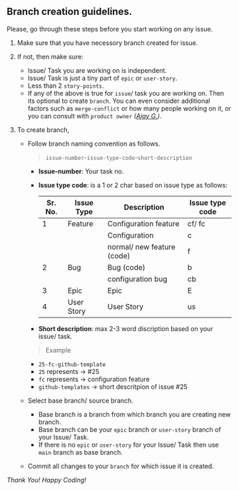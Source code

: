 ## Branch creation guidelines.
Please, go through these steps before you start working on any issue.

1. Make sure that you have necessory branch created for issue.
2. If not, then make sure:
   - Issue/ Task you are working on is independent.
   - Issue/ Task is just a tiny part of `epic` or `user-story`.
   - Less than 2 `story-points`.
   - If any of the above is true for `issue`/ task you are working on. Then its optional to create `branch`. You can even consider additional factors such as `merge-conflict` or how many people working on it, or you can consult with `product owner` _([Ajay G.](www.github.com/ajayg2808))_.

3. To create branch,
   - Follow branch naming convention as follows.
     > `issue-number`-`issue-type-code`-`short-description`
        
      * **Issue-number**: Your task no.
       
      * **Issue type code**: is a 1 or 2 char based on issue type as follows:
             
        | Sr. No. 	| Issue Type 	| Description                	| Issue type code 	|
        |---------	|------------	|----------------------------	|-----------------	|
        | 1       	| Feature    	| Configuration feature      	| cf/ fc             |
        |         	|            	| Configuration              	| c               	|
        |         	|            	| normal/ new feature (code) 	| f               	|
        | 2       	| Bug        	| Bug (code)                 	| b               	|
        |         	|            	| configuration bug          	| cb              	|
        | 3       	| Epic       	| Epic                       	| E               	|
        | 4       	| User Story 	| User Story                 	| us              	|

     * **Short description**: max 2-3 word discription based on your issue/ task.


     > Example
       - `25-fc-github-template`
       - `25` represents -> #25
       - `fc` represents -> configuration feature
       - `github-templates` -> short descritpion of issue #25
        
   - Select base branch/ source branch.
     * Base branch is a branch from which branch you are creating new branch.
     * Base branch can be your `epic` branch or `user-story` branch of your Issue/ Task.
     * If there is no `epic` or `user-story` for your Issue/ Task then use `main` branch as base branch.

   - Commit all changes to your `branch` for which issue it is created.


_Thank You! Happy Coding!_

